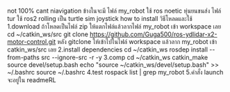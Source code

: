 not 100% cant niavigation
ข้างในจะมี ไฟล์ my_robot ใช้ ros noetic หุ่นยนขนส่ง
         ไฟล์ tur ใช้ ros2 rolling เป็น turtle sim joystick
how to install วิธีโหลดและใช้
1.download
ถ้าโหลดเป็นไฟล์ zip ให้แตกไฟล์แล้วลากไฟล์ my_robot เข้า workspace เลย
cd ~/catkin_ws/src
git clone https://github.com/Guga500/ros-ydlidar-x2-motor-control.git
หลัง gitclone ให้เข้าไปในไฟล์ workspace แล้วลาก my_robot เข้า catkin_ws/src เลย
2.install dependencies
cd ~/catkin_ws
rosdep install --from-paths src --ignore-src -r -y
3.comp
cd ~/catkin_ws
catkin_make
source devel/setup.bash
echo "source ~/catkin_ws/devel/setup.bash" >> ~/.bashrc
source ~/.bashrc
4.test
rospack list | grep my_robot
5.คำสั่ง launch จะอยู่ใน readmeRL
